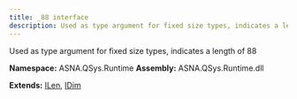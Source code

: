 ```yaml
---
title: _88 interface
description: Used as type argument for fixed size types, indicates a length of 88 
---
```


Used as type argument for fixed size types, indicates a length of 88 

**Namespace:** ASNA.QSys.Runtime
**Assembly:** ASNA.QSys.Runtime.dll

**Extends:** [ILen](/reference/runtime/qsys-runtime/i-len.html), [IDim](/reference/runtime/qsys-runtime/i-dim.html)
<br>
<br>
